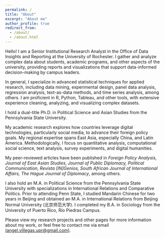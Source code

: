 ```yaml
---
permalink: /
title: "About"
excerpt: "About me"
author_profile: true
redirect_from:
  - /about/
  - /about.html
---
```


Hello! I am a Senior Institutional Research Analyst in the Office of Data Insights and Reporting at the University of Rochester. I gather and analyze complex data about students, academic programs, and other aspects of the university, providing reports and visualizations that support data-informed decision-making by campus leaders.

In general, I specialize in advanced statistical techniques for applied research, including data mining, experimental design, panel data analysis, regression analysis, text-as-data methods, and time series analysis, among others. I am proficient in R, Python, Tableau, and other tools, with extensive experience cleaning, analyzing, and visualizing complex datasets.

I hold a dual-title Ph.D. in Political Science and Asian Studies from the Pennsylvania State University.

My academic research explores how countries leverage digital technologies, particularly social media, to advance their foreign policy goals. My regional expertise spans East Asia, especially China, and Latin America. Methodologically, I focus on quantitative analysis, computational social science, text analysis, survey experiments, and digital humanities.

My peer-reviewed articles have been published in <i> Foreign Policy Analysis, Journal of East Asian Studies, Journal of Public Diplomacy, Political Communication, Revista [IN]Genios, South African Journal of International Affairs, The Hague Journal of Diplomacy</i>, among others.

I also hold an M.A. in Political Science from the Pennsylvania State University with specializations in International Relations and Comparative Politics. Prior to attending Penn State, I studied Mandarin Chinese for two years in Beijing and obtained an M.A. in International Relations from Beijing Normal University (北京师范大学). I completed my B.A. in Sociology from the University of Puerto Rico, Río Piedras Campus.

Please view my research projects and other pages for more information about my work, or feel free to contact me via email [(angel.villegas.upr@gmail.com)](mailto:angel.villegas.upr@gmail.com).

<!--
My substantive research interests include international affairs, public diplomacy, foreign policy, social media, and international political economy.

My teaching interests are closely related to my research, and I believe they mutually benefit each other. I am interested in teaching substantive courses in international relations, comparative politics, diplomacy, Chinese foreign policy, Chinese politics, social media and politics, U.S.-China relations, and international political economy. Additionally, I am interested in teaching courses on social science research methods, with a particular focus on quantitative analysis, text-as-data methods, and survey design and analysis.>

From KB LinkedIn:
• Collect, analyze and interpret data for federal (IPEDS) and state (NYSED) reporting requirements using Tableau, SAS and the Student Data Warehouse
• Gather and analyze complex data about students, academic programs and more, providing Tableau visualizations to help inform strategic decision making by university leaders
• Provide expertise on programs of study and student data as the university builds a new Student Information System (Workday Cloud) and Student Data Warehouse
• Member of Workday Institutional Research Feature Design Group
• Work closely with Assoc. Dean for Academic Administration to ensure NYSED compliance for both new and existing degree granting programs

-->
